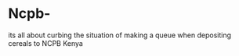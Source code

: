 # Ncpb-
its all about curbing the situation of making a queue when depositing cereals to NCPB Kenya
